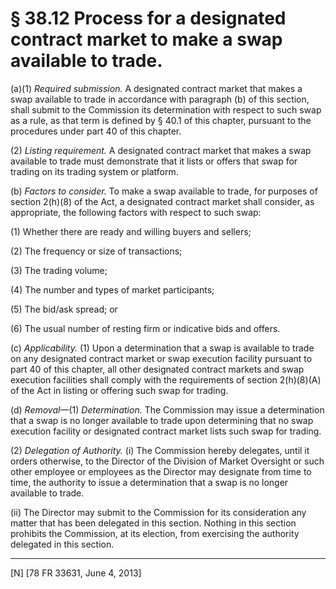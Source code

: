 # § 38.12   Process for a designated contract market to make a swap available to trade.

(a)(1) *Required submission.* A designated contract market that makes a swap available to trade in accordance with paragraph (b) of this section, shall submit to the Commission its determination with respect to such swap as a rule, as that term is defined by § 40.1 of this chapter, pursuant to the procedures under part 40 of this chapter.


(2) *Listing requirement.* A designated contract market that makes a swap available to trade must demonstrate that it lists or offers that swap for trading on its trading system or platform.


(b) *Factors to consider.* To make a swap available to trade, for purposes of section 2(h)(8) of the Act, a designated contract market shall consider, as appropriate, the following factors with respect to such swap:


(1) Whether there are ready and willing buyers and sellers;


(2) The frequency or size of transactions;


(3) The trading volume;


(4) The number and types of market participants;


(5) The bid/ask spread; or


(6) The usual number of resting firm or indicative bids and offers.


(c) *Applicability.* (1) Upon a determination that a swap is available to trade on any designated contract market or swap execution facility pursuant to part 40 of this chapter, all other designated contract markets and swap execution facilities shall comply with the requirements of section 2(h)(8)(A) of the Act in listing or offering such swap for trading.


(d) *Removal*—(1) *Determination.* The Commission may issue a determination that a swap is no longer available to trade upon determining that no swap execution facility or designated contract market lists such swap for trading.


(2) *Delegation of Authority.* (i) The Commission hereby delegates, until it orders otherwise, to the Director of the Division of Market Oversight or such other employee or employees as the Director may designate from time to time, the authority to issue a determination that a swap is no longer available to trade.


(ii) The Director may submit to the Commission for its consideration any matter that has been delegated in this section. Nothing in this section prohibits the Commission, at its election, from exercising the authority delegated in this section.



---

[N] [78 FR 33631, June 4, 2013]




